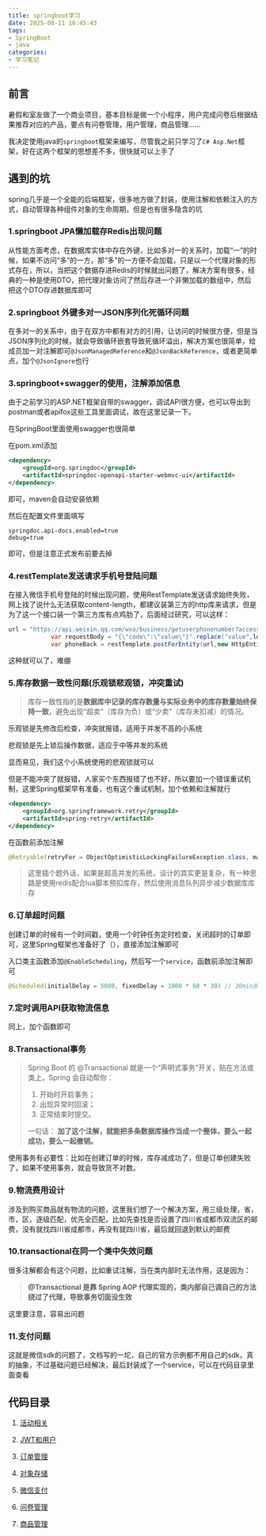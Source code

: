 ```yaml
---
title: springboot学习
date: 2025-08-11 16:45:43
tags:
- SpringBoot
- java
categories:
- 学习笔记
---
```


## 前言

暑假和室友做了一个商业项目，基本目标是做一个小程序，用户完成问卷后根据结果推荐对应的产品，要点有问卷管理，用户管理，商品管理……

我决定使用java的`springboot`框架来编写，尽管我之前只学习了`C# Asp.Net`框架，好在这两个框架的思想差不多，很快就可以上手了

## 遇到的坑

spring几乎是一个全能的后端框架，很多地方做了封装，使用注解和依赖注入的方式，自动管理各种组件对象的生命周期，但是也有很多隐含的坑

### 1.springboot JPA懒加载存Redis出现问题

从性能方面考虑，在数据库实体中存在外键，比如多对一的关系时，加载“一”的时候，如果不访问“多”的一方，那“多”的一方便不会加载，只是以一个代理对象的形式存在，所以，当把这个数据存进Redis的时候就出问题了，解决方案有很多，经典的一种是使用DTO，把代理对象访问了然后存进一个非懒加载的数组中，然后把这个DTO存进数据库即可

### 2.springboot 外键多对一JSON序列化死循环问题

在多对一的关系中，由于在双方中都有对方的引用，让访问的时候很方便，但是当JSON序列化的时候，就会导致循环嵌套导致死循环溢出，解决方案也很简单，给成员加一对注解即可`@JsonManagedReference`和`@JsonBackReference`，或者更简单点，加个`@JsonIgnore`也行

### 3.springboot+swagger的使用，注解添加信息

由于之前学习的ASP.NET框架自带的swagger，调试API很方便，也可以导出到postman或者apifox这些工具里面调试，故在这里记录一下。

在SpringBoot里面使用swagger也很简单

在pom.xml添加

```xml
<dependency>
	<groupId>org.springdoc</groupId>
	<artifactId>springdoc-openapi-starter-webmvc-ui</artifactId>
</dependency>
```

即可，maven会自动安装依赖

然后在配置文件里面填写

```properties
springdoc.api-docs.enabled=true
debug=true
```

即可，但是注意正式发布前要去掉

### 4.restTemplate发送请求手机号登陆问题

在接入微信手机号登陆的时候出现问题，使用RestTemplate发送请求始终失败，网上找了说什么无法获取content-length，都建议装第三方的http库来请求，但是为了这一个接口装一个第三方库有点鸡肋了，后面经过研究，可以这样：

```java
url = "https://api.weixin.qq.com/wxa/business/getuserphonenumber?access_token="+ Objects.requireNonNull(result.getBody()).access_token;
            var requestBody = "{\"code\":\"value\"}".replace("value",loginRequestDTO.code); // 换成字符串传进去就可以
            var phoneBack = restTemplate.postForEntity(url,new HttpEntity<>(requestBody,new HttpHeaders()),PhoneRequestResponse.class);
```

这种就可以了，难绷

### 5.库存数据一致性问题(乐观锁悲观锁，冲突重试)

> 库存一致性指的是**数据库中记录的库存数量与实际业务中的库存数量始终保持一致**，避免出现“超卖”（库存为负）或“少卖”（库存未扣减）的情况。

乐观锁是先修改后检查，冲突就报错，适用于并发不高的小系统

悲观锁是先上锁后操作数据，适应于中等并发的系统

显而易见，我们这个小系统使用的悲观锁就可以

但是不能冲突了就报错，人家买个东西报错了也不好，所以要加一个错误重试机制，这里Spring框架早有准备，也有这个重试机制，加个依赖和注解就行

```xml
<dependency>
	<groupId>org.springframework.retry</groupId>
	<artifactId>spring-retry</artifactId>
</dependency>
```

在函数前添加注解

```java
@Retryable(retryFor = ObjectOptimisticLockingFailureException.class, maxAttempts = 3, backoff = @Backoff(delay = 2000L, multiplier = 1.5))
```

> 这里插个题外话，如果是超高并发的系统，设计的其实更是复杂，有一种思路是使用redis配合lua脚本预扣库存，然后使用消息队列异步减少数据库库存

### 6.订单超时问题

创建订单的时候有一个时间戳，使用一个时钟任务定时检查，关闭超时的订单即可，这里Spring框架也准备好了（），直接添加注解即可

入口类主函数添加`@EnableScheduling`，然后写一个`service`，函数前添加注解即可

```java
@Scheduled(initialDelay = 5000, fixedDelay = 1000 * 60 * 30) // 30min执行1次
```

### 7.定时调用API获取物流信息

同上，加个函数即可

### 8.Transactional事务

> Spring Boot 的 @Transactional 就是一个“声明式事务”开关，贴在方法或类上，Spring 会自动帮你：
>
> 1. 开始时开启事务；
> 2. 出现异常时回滚；
> 3. 正常结束时提交。
>
> 一句话：
> **加了这个注解，就能把多条数据库操作当成一个整体，要么一起成功，要么一起撤销。**

使用事务有必要性：比如在创建订单的时候，库存减成功了，但是订单创建失败了，如果不使用事务，就会导致货不对数。

### 9.物流费用设计

涉及到购买商品就有物流的问题，这里我们想了一个解决方案，用三级处理，省，市，区，逐级匹配，优先全匹配，比如先查找是否设置了四川省成都市双流区的邮费，没有就找四川省成都市，再没有就四川省，最后就回退到默认的邮费

### 10.transactional在同一个类中失效问题

很多注解都会有这个问题，比如重试注解，当在类内部时无法作用，这是因为：

> **@Transactional 是靠 Spring AOP 代理实现的，类内部自己调自己的方法绕过了代理，导致事务切面没生效**

这里要注意，容易出问题

### 11.支付问题

这就是微信sdk的问题了，文档写的一坨，自己的官方示例都不用自己的sdk，真的抽象，不过基础问题已经解决，最后封装成了一个service，可以在代码目录里面查看

## 代码目录

1. [活动相关](https://github.com/jeanhua/java-springboot-project-based-learning/tree/main/activity)

2. [JWT和用户](https://github.com/jeanhua/java-springboot-project-based-learning/tree/main/jwt)

3. [订单管理](https://github.com/jeanhua/java-springboot-project-based-learning/tree/main/order)

4. [对象存储](https://github.com/jeanhua/java-springboot-project-based-learning/tree/main/oss)

5. [微信支付](https://github.com/jeanhua/java-springboot-project-based-learning/tree/main/pay)

6. [问卷管理](https://github.com/jeanhua/java-springboot-project-based-learning/tree/main/questionnaire)

7. [商品管理](https://github.com/jeanhua/java-springboot-project-based-learning/tree/main/sell)
